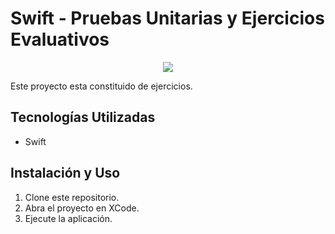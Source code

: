 # Swift - Pruebas Unitarias y Ejercicios Evaluativos

<p align="center">
  <img src="https://miro.medium.com/v2/resize:fit:1024/0*bVGh4VROBieIjbBo.png">
</p>

Este proyecto esta constituido de ejercicios.

## Tecnologías Utilizadas
- Swift

## Instalación y Uso
1. Clone este repositorio.
2. Abra el proyecto en XCode.
3. Ejecute la aplicación.
